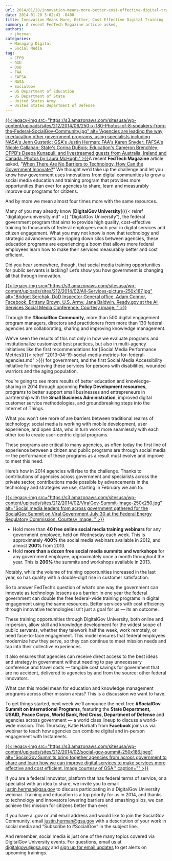 ```yaml
---
url: 2014/01/28/innovation-means-more-better-cost-effective-digital-training.md
date: 2014-01-28 3:02:41 -0400
title: Innovation Means More, Better, Cost Effective Digital Training
summary: A recent FedTech Magazine article asked,
authors:
  - jherman
categories:
  - Managing Digital
  - Social Media
tag:
  - CFPB
  - DGU
  - DoD
  - FAA
  - FAFSA
  - NASA
  - SocialGov
  - US Department of Education
  - US Department of State
  - United States Army
  - United States Department of Defense
---
```


[{{< legacy-img src="https://s3.amazonaws.com/sitesusa/wp-content/uploads/sites/212/2014/06/250-x-180-Photos-of-8-speakers-from-the-Federal-SocialGov-Community.jpg" alt="Agencies are leading the way in educating other government programs, using specialists including NASA's Jenn Gustetic; GSA's Justin Herman; FAA's Karen Snyder; FAFSA's Nicole Callahan; State's Corina DuBois; Education's Cameron Brenchley; CFPB's Deepa Kunapuli; and livestreamed guests from Australia, Ireland and Canada. Photos by Laura McHugh." >}}](https://s3.amazonaws.com/sitesusa/wp-content/uploads/sites/212/2014/06/1014-x-726-Photos-of-8-speakers-from-the-Federal-SocialGov-Community.jpg)A recent **FedTech Magazine** article asked, &#8220;[When There Are No Barriers to Technology, How Can the Government Innovate?](http://www.fedtechmagazine.com/article/2014/01/when-there-are-no-barriers-technology-how-can-government-innovate)&#8221; We thought we&#8217;d take up the challenge and let you know how government uses innovations from digital communities to grow a social media education and training program that provides more opportunities than ever for agencies to share, learn and measurably improve our programs for citizens.

And by more we mean almost four times more with the same resources.

Many of you may already know [**DigitalGov University**]({{< relref "digitalgov-university.md" >}} "DigitalGov University"), the federal government program that aims to provide high quality, cost-effective training to thousands of federal employees each year in digital services and citizen engagement. What you may not know is now that technology and strategic advancements are ripping down silos between agencies, these education programs are experiencing a boom that allows more federal employees learn how to make their services measurably better and cost efficient.

Did you hear somewhere, though, that social media training opportunities for public servants is lacking? Let&#8217;s show you how government is changing all that through innovation.

[{{< legacy-img src="https://s3.amazonaws.com/sitesusa/wp-content/uploads/sites/212/2014/02/All-Services-picture-250x187.jpg" alt="Bridget Serchak, DoD Inspector General office, Adam Connor, Facebook, Brittany Brown, U.S. Army, Jana Baldwin, Ready.gov at the All Services Social Media Conference. Courtesy image. " >}}](https://s3.amazonaws.com/sitesusa/wp-content/uploads/sites/212/2014/02/All-Services-picture.jpg)

Through the #**SocialGov Community**, more than 500 digital engagement program managers, directors and practitioners from more than 130 federal agencies are collaborating, sharing and improving knowledge management.

We&#8217;ve seen the results of this not only in how we evaluate programs and institutionalize customized best practices, but also in multi-agency initiatives like the first recommendations for [Social Media Performance Metrics]({{< relref "2013-04-19-social-media-metrics-for-federal-agencies.md" >}}) for government, and the first Social Media Accessibility initiative for improving these services for persons with disabilities, wounded warriors and the aging population.

You’re going to see more results of better education and knowledge-sharing in 2014 through upcoming **Policy Development resources**, programs to better support small businesses and entrepreneurs in partnership with the **Small Business Administration**, improved digital customer service methodologies, and groundbreaking steps into the Internet of Things.

What you won’t see more of are barriers between traditional realms of technology: social media is working with mobile development, user experience, and open data, who in turn work more seamlessly with each other too to create user-centric digital programs.

These programs are critical to many agencies, as often today the first line of experience between a citizen and public programs are through social media &#8212; the performance of these programs as a result must evolve and improve to meet this need.

Here&#8217;s how in 2014 agencies will rise to the challenge. Thanks to contributions of agencies across government and specialists across the private sector, contributions made possible by advancements in the technology and strategies we use, starting in February we aim to:

[{{< legacy-img src="https://s3.amazonaws.com/sitesusa/wp-content/uploads/sites/212/2014/02/ViralGov-Summit-image-250x250.jpg" alt="Social media leaders from across government gathered for the SocialGov Summit on Viral Government July 30 at the Federal Energy Regulatory Commission. Courtesy image. " >}}](https://s3.amazonaws.com/sitesusa/wp-content/uploads/sites/212/2014/02/ViralGov-Summit-image.jpg)

  * Hold more than **40 free online social media training webinars** for any government employee, held on Wednesday each week. This is approximately **400%** the social media webinars available in 2012, and almost **200%** from 2013.
  * Hold **more than a dozen free social media summits and workshops** for any government employee, approximately once a month throughout the year. This is **200%** the summits and workshops available in 2013.

Notably, while the volume of training opportunities increased in the last year, so has quality with a double-digit rise in customer satisfaction.

So to answer FedTech&#8217;s question of what&#8217;s one way the government can innovate as technology lessens as a barrier: in one year the federal government can double the free federal-wide training programs in digital engagement using the same resources. Better services with cost efficiency through innovative technologies isn&#8217;t just a goal for us &#8212; its an outcome.

These training opportunities through DigitalGov University, both online and in-person, allow skill and knowledge development for the widest scope of public servants, whether they telework half the week, work remotely, or need face-to-face engagement. This model ensures that federal employees modernize how they serve, so they can continue to meet mission needs and tap into their collective experiences.

It also ensures that agencies can receive direct access to the best ideas and strategy in government without needing to pay unnecessary conference and travel costs &#8212; tangible cost savings for government that are no accident, delivered to agencies by and from the source: other federal innovators.

What can this model mean for education and knowledge management programs across other mission areas? This is a discussion we want to have.

To get things started, next week we&#8217;ll announce the next free **#SocialGov Summit on International Programs**, featuring the **State Department, USAID, Peace Corps, World Bank, Red Cross, Department of Defense** and agencies across government &#8212; a world class lineup to discuss a world-wide mission. This Thursday, Katie Harbath from **Facebook** joins us via webinar to teach how agencies can combine digital and in-person engagement with Instameets.

[{{< legacy-img src="https://s3.amazonaws.com/sitesusa/wp-content/uploads/sites/212/2014/02/social-gov-summit-250x186.jpeg" alt="SocialGov Summits bring together agencies from across government to share and learn how we can improve digital services to make services more effective and cost efficient. Image courtesy of GSA." caption="" >}}](https://s3.amazonaws.com/sitesusa/wp-content/uploads/sites/212/2014/02/social-gov-summit.jpeg) 

If you are a federal innovator, platform that has federal terms of service, or a specialist with an idea to share, we invite you to email <justin.herman@gsa.gov> to discuss participating in a DigitalGov University webinar. Training and education is a top priority for us in 2014, and thanks to technology and innovators lowering barriers and smashing silos, we can achieve this mission for citizens better than ever.

If you have a .gov or .mil email address and would like to join the SocialGov Community, email <justin.herman@gsa.gov> with a description of your work in social media and &#8220;Subscribe to #SocialGov&#8221; in the subject line.

And remember, social media is just one of the many topics covered via DigitalGov University events. For questions, email us at <digitalgovu@gsa.gov> and [sign up for email updates](https://public.govdelivery.com/accounts/USHOWTO/subscriber/new?topic_id=USHOWTO_45) to get alerts on upcoming trainings.
